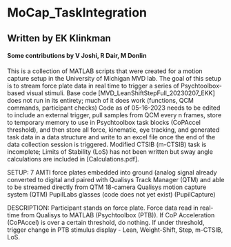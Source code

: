 # MoCap_TaskIntegration
## Written by EK Klinkman
#### Some contributions by V Joshi, R Dair, M Donlin
This is a collection of MATLAB scripts that were created for a motion capture setup in the University of Michigan MVD lab. 
The goal of this setup is to stream force plate data in real time to trigger a series of Psychtoolbox-based visual stimuli.
Base code [MVD_LeanShiftStepFull_20230207_EKK] does not run in its entirety; much of it does work (functions, QCM commands, participant checks)
Code as of 05-16-2023 needs to be edited to include an external trigger, pull samples from QCM every n frames, store to temporary memory to use in Psychtoolbox task blocks (CoPAccel threshold), and then store all force, kinematic, eye tracking, and generated task data in a data structure and write to an excel file once the end of the data collection session is triggered. 
Modified CTSIB (m-CTSIB) task is incomplete; Limits of Stability (LoS) has not been written but sway angle calculations are included in [Calculations.pdf]. 

SETUP:
  7 AMTI force plates embedded into ground (analog signal already converted to digital and paired with Qualisys Track Manager (QTM) and able to be streamed directly from QTM
  18-camera Qualisys motion capture system (QTM)
  PupilLabs glasses (code does not yet exist) (PupilCapture)
  
DESCRIPTION:
  Participant stands on force plate. Force data read in real-time from Qualisys to MATLAB (Psychtoolbox (PTB)). If CoP Acceleration (CoPAccel) is over a certain threshold, do nothing. If under threshold, trigger change in PTB stimulus display - Lean, Weight-Shift, Step, m-CTSIB, LoS. 

